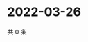 # 2022-03-26

共 0 条

<!-- BEGIN WEIBO -->
<!-- 最后更新时间 Sat Mar 26 2022 17:00:55 GMT+0800 (China Standard Time) -->

<!-- END WEIBO -->
